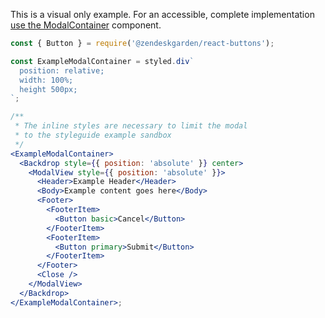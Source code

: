 This is a visual only example. For an accessible, complete implementation
[use the ModalContainer](#modalcontainer) component.

```jsx
const { Button } = require('@zendeskgarden/react-buttons');

const ExampleModalContainer = styled.div`
  position: relative;
  width: 100%;
  height 500px;
`;

/**
 * The inline styles are necessary to limit the modal
 * to the styleguide example sandbox
 */
<ExampleModalContainer>
  <Backdrop style={{ position: 'absolute' }} center>
    <ModalView style={{ position: 'absolute' }}>
      <Header>Example Header</Header>
      <Body>Example content goes here</Body>
      <Footer>
        <FooterItem>
          <Button basic>Cancel</Button>
        </FooterItem>
        <FooterItem>
          <Button primary>Submit</Button>
        </FooterItem>
      </Footer>
      <Close />
    </ModalView>
  </Backdrop>
</ExampleModalContainer>;
```

